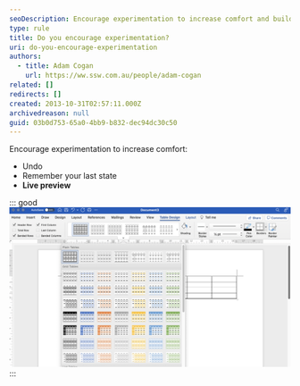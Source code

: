 ```yaml
---
seoDescription: Encourage experimentation to increase comfort and build confidence.
type: rule
title: Do you encourage experimentation?
uri: do-you-encourage-experimentation
authors:
  - title: Adam Cogan
    url: https://ww.ssw.com.au/people/adam-cogan
related: []
redirects: []
created: 2013-10-31T02:57:11.000Z
archivedreason: null
guid: 03b0d753-65a0-4bb9-b832-dec94dc30c50
---
```


Encourage experimentation to increase comfort:

- Undo
- Remember your last state
- **Live preview**

<!--endintro-->

::: good
![Figure: Good example - Micorosoft Word uses Live Preview to show what styles look like  ](word-tabledesign.png)
:::
